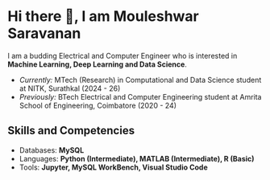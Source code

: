 # Hi there 👋, I am Mouleshwar Saravanan
I am a budding Electrical and Computer Engineer who is interested in **Machine Learning, Deep Learning and Data Science**. <br>
* *Currently:* MTech (Research) in Computational and Data Science student at NITK, Surathkal (2024 - 26)
* *Previously:* BTech Electrical and Computer Engineering student at Amrita School of Engineering, Coimbatore (2020 - 24)

## Skills and Competencies
* Databases: **MySQL**
* Languages: **Python (Intermediate), MATLAB (Intermediate), R (Basic)**
* Tools: **Jupyter, MySQL WorkBench, Visual Studio Code**


<!--
**Mouleshwar3238/Mouleshwar3238** is a ✨ _special_ ✨ repository because its `README.md` (this file) appears on your GitHub profile.

Here are some ideas to get you started:

- 🔭 I’m currently working on ...
- 🌱 I’m currently learning ...
- 👯 I’m looking to collaborate on ...
- 🤔 I’m looking for help with ...
- 💬 Ask me about ...
- 📫 How to reach me: ...
- 😄 Pronouns: ...
- ⚡ Fun fact: ...
-->
